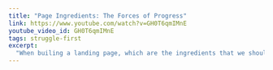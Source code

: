 ```yaml
---
title: "Page Ingredients: The Forces of Progress"
link: https://www.youtube.com/watch?v=GH0T6qmIMnE
youtube_video_id: GH0T6qmIMnE
tags: struggle-first
excerpt:
  "When builing a landing page, which are the ingredients that we should optimize? My answer: optimize for the Forces of Progress."
---
```


